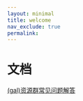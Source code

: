 ```yaml
---
layout: minimal
title: welcome
nav_exclude: true
permalink: 
---
```



# 文档
 [(gal)资源群常见问题解答](https://yuuzy0721.github.io/doc/gal)

